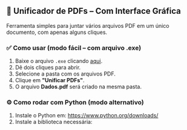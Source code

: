 ## 🧾 Unificador de PDFs – Com Interface Gráfica

Ferramenta simples para juntar vários arquivos PDF em um único documento, com apenas alguns cliques.

### ✅ Como usar (modo fácil – com arquivo .exe)

1. Baixe o arquivo `.exe` clicando [aqui](https://drive.google.com/drive/my-drive?hl=pt-br).
2. Dê dois cliques para abrir.
3. Selecione a pasta com os arquivos PDF.
4. Clique em **"Unificar PDFs"**.
5. O arquivo **Dados.pdf** será criado na mesma pasta.

### ⚙️ Como rodar com Python (modo alternativo)

1. Instale o Python em: https://www.python.org/downloads/
2. Instale a biblioteca necessária:
